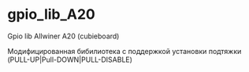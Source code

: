 gpio_lib_A20
============

Gpio lib Allwiner A20 (cubieboard)

Модифицированная бибилиотека с поддержкой установки подтяжки (PULL-UP|Pull-DOWN|PULL-DISABLE)

